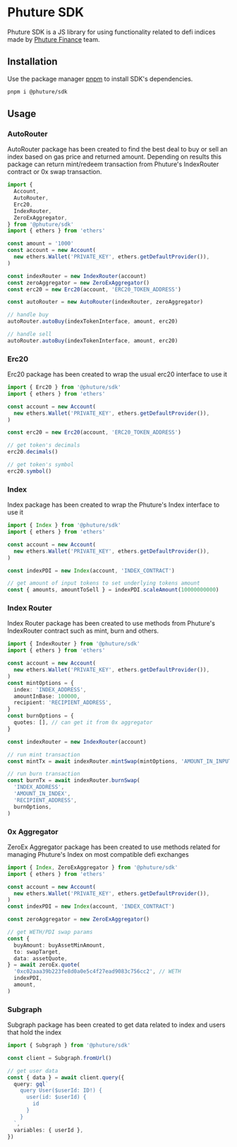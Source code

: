 # Phuture SDK

Phuture SDK is a JS library for using functionality related to defi indices made by [Phuture Finance](https://www.phuture.finance/) team.

## Installation

Use the package manager [pnpm](https://pnpm.io/) to install SDK's dependencies.

```bash
pnpm i @phuture/sdk
```

## Usage

### AutoRouter

AutoRouter package has been created to find the best deal to buy or sell an index based on gas price and returned amount. Depending on results this package can return mint/redeem transaction from Phuture's IndexRouter contract or 0x swap transaction.

```typescript
import {
  Account,
  AutoRouter,
  Erc20,
  IndexRouter,
  ZeroExAggregator,
} from '@phuture/sdk'
import { ethers } from 'ethers'

const amount = '1000'
const account = new Account(
  new ethers.Wallet('PRIVATE_KEY', ethers.getDefaultProvider()),
)

const indexRouter = new IndexRouter(account)
const zeroAggregator = new ZeroExAggregator()
const erc20 = new Erc20(account, 'ERC20_TOKEN_ADDRESS')

const autoRouter = new AutoRouter(indexRouter, zeroAggregator)

// handle buy
autoRouter.autoBuy(indexTokenInterface, amount, erc20)

// handle sell
autoRouter.autoBuy(indexTokenInterface, amount, erc20)
```

### Erc20

Erc20 package has been created to wrap the usual erc20 interface to use it

```typescript
import { Erc20 } from '@phuture/sdk'
import { ethers } from 'ethers'

const account = new Account(
  new ethers.Wallet('PRIVATE_KEY', ethers.getDefaultProvider()),
)

const erc20 = new Erc20(account, 'ERC20_TOKEN_ADDRESS')

// get token's decimals
erc20.decimals()

// get token's symbol
erc20.symbol()
```

### Index

Index package has been created to wrap the Phuture's Index interface to use it

```typescript
import { Index } from '@phuture/sdk'
import { ethers } from 'ethers'

const account = new Account(
  new ethers.Wallet('PRIVATE_KEY', ethers.getDefaultProvider()),
)

const indexPDI = new Index(account, 'INDEX_CONTRACT')

// get amount of input tokens to set underlying tokens amount
const { amounts, amountToSell } = indexPDI.scaleAmount(10000000000)
```

### Index Router

Index Router package has been created to use methods from Phuture's IndexRouter contract such as mint, burn and others.

```typescript
import { IndexRouter } from '@phuture/sdk'
import { ethers } from 'ethers'

const account = new Account(
  new ethers.Wallet('PRIVATE_KEY', ethers.getDefaultProvider()),
)
const mintOptions = {
  index: 'INDEX_ADDRESS',
  amountInBase: 100000,
  recipient: 'RECIPIENT_ADDRESS',
}
const burnOptions = {
  quotes: [], // can get it from 0x aggregator
}

const indexRouter = new IndexRouter(account)

// run mint transaction
const mintTx = await indexRouter.mintSwap(mintOptions, 'AMOUNT_IN_INPUT_TOKEN')

// run burn transaction
const burnTx = await indexRouter.burnSwap(
  'INDEX_ADDRESS',
  'AMOUNT_IN_INDEX',
  'RECIPIENT_ADDRESS',
  burnOptions,
)
```

### 0x Aggregator

ZeroEx Aggregator package has been created to use methods related for managing Phuture's Index on most compatible defi exchanges

```typescript
import { Index, ZeroExAggregator } from '@phuture/sdk'
import { ethers } from 'ethers'

const account = new Account(
  new ethers.Wallet('PRIVATE_KEY', ethers.getDefaultProvider()),
)
const indexPDI = new Index(account, 'INDEX_CONTRACT')

const zeroAggregator = new ZeroExAggregator()

// get WETH/PDI swap params
const {
  buyAmount: buyAssetMinAmount,
  to: swapTarget,
  data: assetQuote,
} = await zeroEx.quote(
  '0xc02aaa39b223fe8d0a0e5c4f27ead9083c756cc2', // WETH
  indexPDI,
  amount,
)
```

### Subgraph

Subgraph package has been created to get data related to index and users that hold the index

```typescript
import { Subgraph } from '@phuture/sdk'

const client = Subgraph.fromUrl()

// get user data
const { data } = await client.query({
  query: gql`
    query User($userId: ID!) {
      user(id: $userId) {
        id
      }
    }
  `,
  variables: { userId },
})
```
